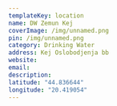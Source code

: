 ```yaml
---
templateKey: location
name: DW Zemun Kej
coverImage: /img/unnamed.png
pin: /img/unnamed.png
category: Drinking Water
address: Kej Oslobodjenja bb
website:
email: 
description:
latitude: "44.836644"
longitude: "20.419054"
---
```

